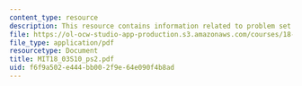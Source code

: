 ```yaml
---
content_type: resource
description: This resource contains information related to problem set 2.
file: https://ol-ocw-studio-app-production.s3.amazonaws.com/courses/18-03-differential-equations-spring-2010/f6f9a502e444bb002f9e64e090f4b8ad_MIT18_03S10_ps2.pdf
file_type: application/pdf
resourcetype: Document
title: MIT18_03S10_ps2.pdf
uid: f6f9a502-e444-bb00-2f9e-64e090f4b8ad
---
```

